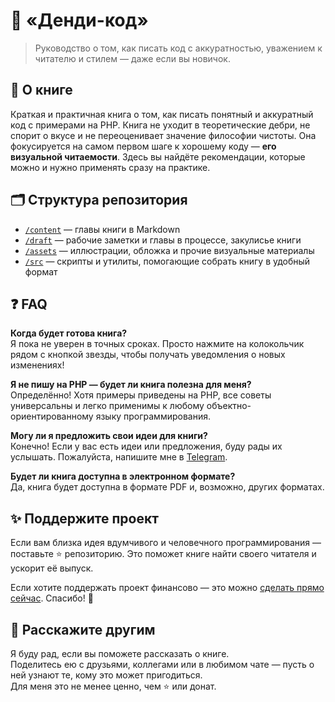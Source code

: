 # 🎩 «Денди-код»

> Руководство о том, как писать код с аккуратностью, уважением к читателю и стилем — даже если вы новичок.


## 📘 О книге

Краткая и практичная книга о том, как писать понятный и аккуратный код с примерами на PHP. Книга не уходит в теоретические дебри, не спорит о вкусе и не переоценивает значение философии чистоты. Она фокусируется на самом первом шаге к хорошему коду — **его визуальной читаемости**. Здесь вы найдёте рекомендации, которые можно и нужно применять сразу на практике.


## 🗂 Структура репозитория

- [`/content`](./content) — главы книги в Markdown
- [`/draft`](./draft) — рабочие заметки и главы в процессе, закулисье книги
- [`/assets`](./assets) — иллюстрации, обложка и прочие визуальные материалы
- [`/src`](./src) — скрипты и утилиты, помогающие собрать книгу в удобный формат


## ❓ FAQ

**Когда будет готова книга?**   
Я пока не уверен в точных сроках. Просто нажмите на колокольчик рядом с кнопкой звезды, чтобы получать уведомления о новых изменениях!

**Я не пишу на PHP — будет ли книга полезна для меня?**   
Определённо! Хотя примеры приведены на PHP, все советы универсальны и легко применимы к любому объектно-ориентированному языку программирования.

**Могу ли я предложить свои идеи для книги?**     
Конечно! Если у вас есть идеи или предложения, буду рады их услышать. Пожалуйста, напишите мне в [Telegram](https://t.me/tabuna).

**Будет ли книга доступна в электронном формате?**     
Да, книга будет доступна в формате PDF и, возможно, других форматах.


## ✨ Поддержите проект

Если вам близка идея вдумчивого и человечного программирования — поставьте ⭐️ репозиторию.
Это поможет книге найти своего читателя и ускорит её выпуск.

Если хотите поддержать проект финансово — это можно [сделать прямо сейчас](https://laravel.su/donate). Спасибо! 💖

## 📣 Расскажите другим

Я буду рад, если вы поможете рассказать о книге.  
Поделитесь ею с друзьями, коллегами или в любимом чате — пусть о ней узнают те, кому это может пригодиться.  
Для меня это не менее ценно, чем ⭐️ или донат.
